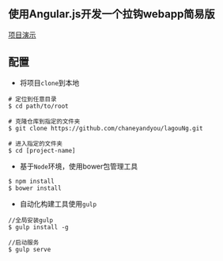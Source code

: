 ## 使用Angular.js开发一个拉钩webapp简易版
[项目演示](http://chaneychan.com/lagouNg/dist/index.html#!/main)

## 配置
* 将项目``clone``到本地

```
# 定位到任意目录
$ cd path/to/root

# 克隆仓库到指定的文件夹
$ git clone https://github.com/chaneyandyou/lagouNg.git

# 进入指定的文件夹
$ cd [project-name]
```

* 基于``Node``环境，使用bower包管理工具

```
$ npm install
$ bower install
```
* 自动化构建工具使用``gulp``

```
//全局安装gulp
$ gulp install -g

//启动服务
$ gulp serve
```
